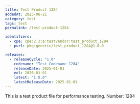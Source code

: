 ```yaml
---
title: Test Product 1284
addedAt: 2025-08-21
category: test
tags: test
permalink: /test-product-1284

identifiers:
  - cpe: cpe:2.3:a:testvendor:test_product_1284
  - purl: pkg:generic/test_product_1284@1.0.0

releases:
  - releaseCycle: "1.0"
    codename: "Test Codename 1284"
    releaseDate: 2025-01-01
    eol: 2026-01-01
    latest: "1.0.0"
    latestReleaseDate: 2025-01-01
---
```


This is a test product file for performance testing. Number: 1284
